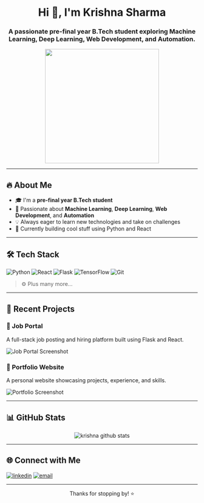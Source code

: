 <h1 align="center">Hi 👋, I'm Krishna Sharma</h1>
<h3 align="center">A passionate pre-final year B.Tech student exploring Machine Learning, Deep Learning, Web Development, and Automation.</h3>

<p align="center">
  <img src="https://media.giphy.com/media/26tn33aiTi1jkl6H6/giphy.gif" width="300" />
</p>

---

## 🔥 About Me

- 🎓 I'm a **pre-final year B.Tech student**  
- 🤖 Passionate about **Machine Learning**, **Deep Learning**, **Web Development**, and **Automation**
- 💡 Always eager to learn new technologies and take on challenges
- 🚀 Currently building cool stuff using Python and React

---

## 🛠️ Tech Stack

![Python](https://img.shields.io/badge/Python-3776AB?style=for-the-badge&logo=python&logoColor=white)
![React](https://img.shields.io/badge/React-20232A?style=for-the-badge&logo=react&logoColor=61DAFB)
![Flask](https://img.shields.io/badge/Flask-000000?style=for-the-badge&logo=flask&logoColor=white)
![TensorFlow](https://img.shields.io/badge/TensorFlow-FF6F00?style=for-the-badge&logo=tensorflow&logoColor=white)
![Git](https://img.shields.io/badge/Git-F05032?style=for-the-badge&logo=git&logoColor=white)

> ⚙️ Plus many more...

---

## 💼 Recent Projects

### 🔹 Job Portal
A full-stack job posting and hiring platform built using Flask and React.

![Job Portal Screenshot](https://via.placeholder.com/600x300?text=Job+Portal+Preview)

### 🔹 Portfolio Website
A personal website showcasing projects, experience, and skills.

![Portfolio Screenshot](https://via.placeholder.com/600x300?text=Portfolio+Preview)

---

## 📊 GitHub Stats

<p align="center">
  <img src="https://github-readme-stats.vercel.app/api?username=KrishnaSharma&show_icons=true&theme=radical" alt="krishna github stats" />
</p>

---

## 🌐 Connect with Me

<p align="left">
  <a href="https://linkedin.com/in/YOUR_LINKEDIN" target="blank"><img align="center" src="https://img.shields.io/badge/LinkedIn-0077B5?style=flat-square&logo=linkedin&logoColor=white" alt="linkedin" /></a>
  <a href="mailto:your-email@example.com"><img align="center" src="https://img.shields.io/badge/Email-D14836?style=flat-square&logo=gmail&logoColor=white" alt="email" /></a>
</p>

---

<p align="center">Thanks for stopping by! ⭐️</p>
